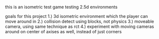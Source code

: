 this is an isometric test game
testing 2.5d environments

goals for this project
1.) 3d isometric environment which the player can move around in
2.) collision detect using blocks, not physics
3.) moveable camera, using same technique as rct
4.) experiment with moving cameras around on center of axises as well, instead of just corners

